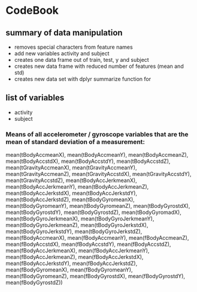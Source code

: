 # CodeBook

## summary of data manipulation
* removes special characters from feature names
* add new variables activity and subject
* creates one data frame out of train, test, y and subject
* creates new data frame with reduced number of features (mean and std)
* creates new data set with dplyr summarize function for 

## list of variables
* activity
* subject

### Means of all accelerometer / gyroscope variables that are the mean of standard deviation of a measurement:
mean(tBodyAccmeanX), mean(tBodyAccmeanY), mean(tBodyAccmeanZ), mean(tBodyAccstdX), mean(tBodyAccstdY), mean(tBodyAccstdZ), mean(tGravityAccmeanX), mean(tGravityAccmeanY), mean(tGravityAccmeanZ), mean(tGravityAccstdX), mean(tGravityAccstdY), mean(tGravityAccstdZ), mean(tBodyAccJerkmeanX), mean(tBodyAccJerkmeanY), mean(tBodyAccJerkmeanZ), mean(tBodyAccJerkstdX), mean(tBodyAccJerkstdY), mean(tBodyAccJerkstdZ), mean(tBodyGyromeanX), mean(tBodyGyromeanY), mean(tBodyGyromeanZ), mean(tBodyGyrostdX), mean(tBodyGyrostdY), mean(tBodyGyrostdZ), mean(tBodyGyromadX), mean(tBodyGyroJerkmeanX), mean(tBodyGyroJerkmeanY), mean(tBodyGyroJerkmeanZ), mean(tBodyGyroJerkstdX), mean(tBodyGyroJerkstdY), mean(tBodyGyroJerkstdZ), mean(fBodyAccmeanX), mean(fBodyAccmeanY), mean(fBodyAccmeanZ), mean(fBodyAccstdX), mean(fBodyAccstdY), mean(fBodyAccstdZ), mean(fBodyAccJerkmeanX), mean(fBodyAccJerkmeanY), mean(fBodyAccJerkmeanZ), mean(fBodyAccJerkstdX), mean(fBodyAccJerkstdY), mean(fBodyAccJerkstdZ), mean(fBodyGyromeanX), mean(fBodyGyromeanY), mean(fBodyGyromeanZ), mean(fBodyGyrostdX), mean(fBodyGyrostdY), mean(fBodyGyrostdZ))
